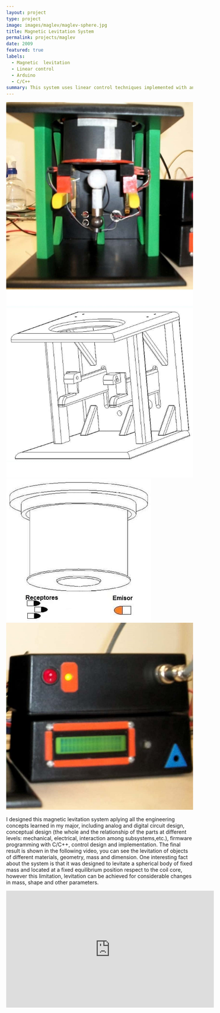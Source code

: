 ```yaml
---
layout: project
type: project
image: images/maglev/maglev-sphere.jpg
title: Magnetic Levitation System
permalink: projects/maglev
date: 2009
featured: true
labels:
  - Magnetic  levitation
  - Linear control
  - Arduino
  - C/C++
summary: This system uses linear control techniques implemented with an arduino like board, IR sensors and magnetic fields to levitate a steel object at around 1.2 cm from the magnetic force source. 
---
```


<div class="ui small rounded images">
  <img class="ui image zoom" src="../images/maglev/maglev-system.jpg">
  <img class="ui image zoom" src="../images/maglev/maglev-structure.jpg">
  <img class="ui image zoom" src="../images/maglev/maglev-sensors.jpg">
  <img class="ui image zoom" src="../images/maglev/maglev-electronics.jpg">
</div>

<p class="pjustify">I designed this magnetic levitation system aplying all the engineering concepts learned in my major, including analog and digital circuit design, conceptual design (the whole and the relationship of the parts at different levels: mechanical, electrical, interaction among subsystems,etc.), firmware programming with C/C++, control design and implementation. The final result is shown in the following video, you can see the levitation of objects of different materials, geometry, mass and dimension. One interesting fact about the system is that it was designed to levitate a spherical body of fixed mass and located at a fixed equilibrium position respect to the coil core, however this limitation, levitation can be achieved for considerable changes in mass, shape and other parameters.</p>

<iframe width="560" height="315" src="https://www.youtube.com/embed/pp8TWlxj1Ng?rel=0&amp;showinfo=0" frameborder="0" allow="autoplay; encrypted-media" allowfullscreen></iframe>



